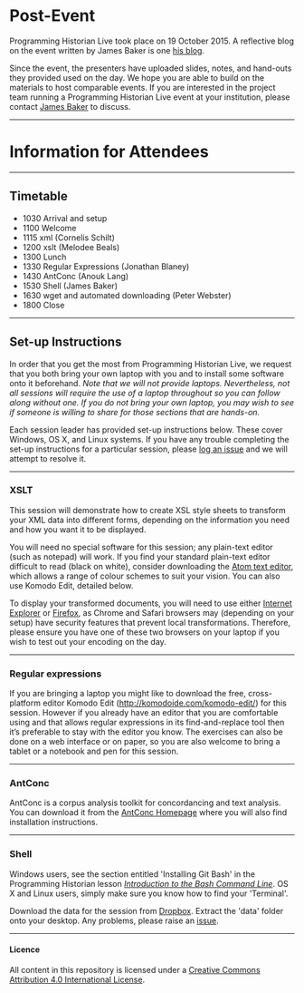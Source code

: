 # Post-Event

Programming Historian Live took place on 19 October 2015. A reflective blog on the event written by James Baker is one [his blog](http://cradledincaricature.com/2015/10/21/programming-historian-live/).

Since the event, the presenters have uploaded slides, notes, and hand-outs they provided used on the day. We hope you are able to build on the materials to host comparable events. If you are interested in the project team running a Programming Historian Live event at your institution, please contact [James Baker](https://github.com/drjwbaker) to discuss.

______
# Information for Attendees

______
## Timetable

- 1030 Arrival and setup
- 1100 Welcome
- 1115 xml (Cornelis Schilt)
- 1200 xslt (Melodee Beals)
- 1300 Lunch
- 1330 Regular Expressions (Jonathan Blaney)
- 1430 AntConc (Anouk Lang)
- 1530 Shell (James Baker)
- 1630 wget and automated downloading (Peter Webster)
- 1800 Close

______

## Set-up Instructions

In order that you get the most from Programming Historian Live, we request that you both bring your own laptop with you and to install some software onto it beforehand. *Note that we will not provide laptops. Nevertheless, not all sessions will require the use of a laptop throughout so you can follow along without one. If you do not bring your own laptop, you may wish to see if someone is willing to share for those sections that are hands-on.*

Each session leader has provided set-up instructions below. These cover Windows, OS X, and Linux systems. If you have any trouble completing the set-up instructions for a particular session, please [log an issue](https://github.com/drjwbaker/proghistlive/issues) and we will attempt to resolve it.

______

### XSLT
 
This session will demonstrate how to create XSL style sheets to transform your XML data into different forms, depending on the information you need and how you want it to be displayed.
 
You will need no special software for this session; any plain-text editor (such as notepad) will work. If you find your standard plain-text editor difficult to read (black on white), consider downloading the [Atom text editor](https://atom.io/), which allows a range of colour schemes to suit your vision. You can also use Komodo Edit, detailed below.
 
To display your transformed documents, you will need to use either [Internet Explorer](http://windows.microsoft.com/en-GB/internet-explorer/download-ie) or [Firefox](https://www.mozilla.org/en-US/firefox/new/), as Chrome and Safari browsers may (depending on your setup) have security features that prevent local transformations. Therefore, please ensure you have one of these two browsers on your laptop if you wish to test out your encoding on the day.

______

### Regular expressions

If you are bringing a laptop you might like to download the free, cross-platform editor Komodo Edit (http://komodoide.com/komodo-edit/) for this session. However if you already have an editor that you are comfortable using and that allows regular expressions in its find-and-replace tool then it’s preferable to stay with the editor you know. The exercises can also be done on a web interface or on paper, so you are also welcome to bring a tablet or a notebook and pen for this session.

______

### AntConc

AntConc is a corpus analysis toolkit for concordancing and text analysis. You can download it from the [AntConc Homepage](http://www.laurenceanthony.net/software/antconc/) where you will also find installation instructions.

______

### Shell

Windows users, see the section entitled 'Installing Git Bash' in the Programming Historian lesson [*Introduction to the Bash Command Line*](http://programminghistorian.org/lessons/intro-to-bash). OS X and Linux users, simply make sure you know how to find your 'Terminal'.

Download the data for the session from [Dropbox](https://www.dropbox.com/sh/iyrtanzmik311dn/AAAmOlqrT_YdC5jxvonKIPRFa?dl=0). Extract the 'data' folder onto your desktop. Any problems, please raise an [issue](https://github.com/drjwbaker/proghistlive/issues).

______

#### Licence

All content in this repository is licensed under a [Creative Commons Attribution 4.0 International License](http://creativecommons.org/licenses/by/4.0/).

